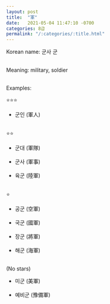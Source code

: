```yaml
---
layout: post
title:  "軍"
date:   2021-05-04 11:47:10 -0700
categories: 8급
permalink: "/:categories/:title.html"
---
```


Korean name: 군사 군 <br><br>

Meaning: military, soldier <br><br>

Examples:

⭐⭐⭐
* 군인 (軍人) <br><br>


⭐⭐
* 군대 (軍隊) <br><br>
* 군사 (軍事) <br><br>
* 육군 (陸軍) <br><br>


⭐
* 공군 (空軍) <br><br>
* 국군 (國軍) <br><br>
* 장군 (將軍) <br><br>
* 해군 (海軍) <br><br>


(No stars)
* 미군 (美軍) <br><br>
* 예비군 (豫備軍) <br><br>

